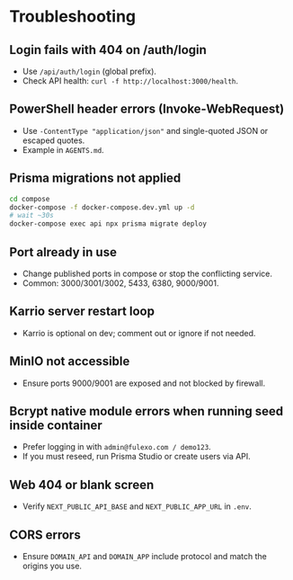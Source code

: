 # Troubleshooting

## Login fails with 404 on /auth/login
- Use `/api/auth/login` (global prefix).
- Check API health: `curl -f http://localhost:3000/health`.

## PowerShell header errors (Invoke-WebRequest)
- Use `-ContentType "application/json"` and single-quoted JSON or escaped quotes.
- Example in `AGENTS.md`.

## Prisma migrations not applied
```bash
cd compose
docker-compose -f docker-compose.dev.yml up -d
# wait ~30s
docker-compose exec api npx prisma migrate deploy
```

## Port already in use
- Change published ports in compose or stop the conflicting service.
- Common: 3000/3001/3002, 5433, 6380, 9000/9001.

## Karrio server restart loop
- Karrio is optional on dev; comment out or ignore if not needed.

## MinIO not accessible
- Ensure ports 9000/9001 are exposed and not blocked by firewall.

## Bcrypt native module errors when running seed inside container
- Prefer logging in with `admin@fulexo.com / demo123`.
- If you must reseed, run Prisma Studio or create users via API.

## Web 404 or blank screen
- Verify `NEXT_PUBLIC_API_BASE` and `NEXT_PUBLIC_APP_URL` in `.env`.

## CORS errors
- Ensure `DOMAIN_API` and `DOMAIN_APP` include protocol and match the origins you use.
